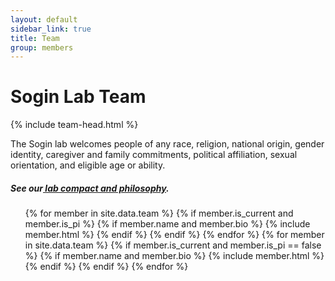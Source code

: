 ```yaml
---
layout: default
sidebar_link: true
title: Team
group: members
---
```


<h1>Sogin Lab Team</h1>

 {% include team-head.html %}

The Sogin lab welcomes people of any race, religion, national origin, gender identity, caregiver and family commitments, political affiliation, sexual orientation, and eligible age or ability.<br>
<h5>See our<a href="/compact/"> lab compact and philosophy</a>.</h5>

<div class="lab-wrapper">
    <ul class="lab-list">
    <!-- Current PIs -->
    {% for member in site.data.team %}
        {% if member.is_current and member.is_pi %}
            {% if member.name and member.bio %}
                {% include member.html %}
            {% endif %}
        {% endif %}
    {% endfor %}
    <!-- Current non-PIs -->
    {% for member in site.data.team %}
        {% if member.is_current and member.is_pi == false %}
            {% if member.name and member.bio %}
                {% include member.html %}
            {% endif %}
        {% endif %}
    {% endfor %}
    </ul>
</div>


